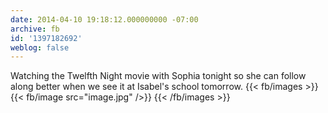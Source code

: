 ```yaml
---
date: 2014-04-10 19:18:12.000000000 -07:00
archive: fb
id: '1397182692'
weblog: false
---
```


Watching the Twelfth Night movie with Sophia tonight so she can follow along better when we see it at Isabel's school tomorrow.
{{< fb/images >}}
{{< fb/image src="image.jpg" />}}
{{< /fb/images >}}
